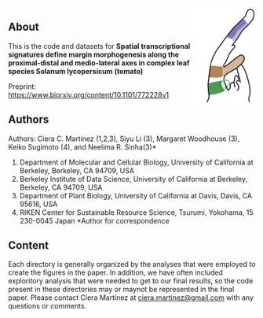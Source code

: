 <img align="right" height="200" src="https://github.com/iamciera/lcmProject/blob/master/img/schematic.png?raw=true0">

## About

This is the code and datasets for **Spatial transcriptional signatures define margin morphogenesis along the proximal-distal and medio-lateral axes in complex leaf species Solanum lycopersicum (tomato)**

Preprint: https://www.biorxiv.org/content/10.1101/772228v1

## Authors

Authors: Ciera C. Martinez (1,2,3), Siyu Li (3), Margaret Woodhouse (3), Keiko Sugimoto (4), and Neelima R. Sinha(3)*

1.  Department of Molecular and Cellular Biology, University of California at Berkeley, Berkeley, CA 94709, USA
2.  Berkeley Institute of Data Science, University of California at Berkeley, Berkeley, CA 94709, USA
3.  Department of Plant Biology, University of California at Davis, Davis, CA 95616, USA
4.  RIKEN Center for Sustainable Resource Science, Tsurumi, Yokohama, 15 230-0045 Japan
\*Author for correspondence


## Content

Each directory is generally organized by the analyses that were employed to create the figures in the paper. In addition, we have often included exploritory analysis that were needed to get to our final results, so the code present in these directories may or maynot be represented in the final paper. Please contact Ciera Martinez at ciera.martinez@gmail.com with any questions or comments.  




